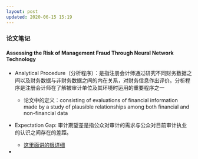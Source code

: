 ```yaml
---
layout: post
updated: 2020-06-15 15:19
---
```


### 论文笔记

#### Assessing the Risk of Management Fraud Through Neural Network Technology

- Analytical Procedure（分析程序）：是指注册会计师通过研究不同财务数据之间以及财务数据与非财务数据之间的内在关系，对财务信息作出评价。分析程序是注册会计师在了解被审计单位及其环境时运用的重要程序之一
	- 论文中的定义：consisting of evaluations of financial information made by a study of plausible relationships among both financial and non-financial data

- Expectation Gap: 审计期望差是指公众对审计的需求与公众对目前审计执业的认识之间存在的差距。
	- <a href="https://wiki.mbalib.com/wiki/%E5%AE%A1%E8%AE%A1%E6%9C%9F%E6%9C%9B%E5%B7%AE">这里面讲的很详细</a>

- 
